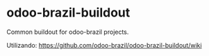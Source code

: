 # odoo-brazil-buildout
Common buildout for odoo-brazil projects.


Utilizando: https://github.com/odoo-brazil/odoo-brazil-buildout/wiki
